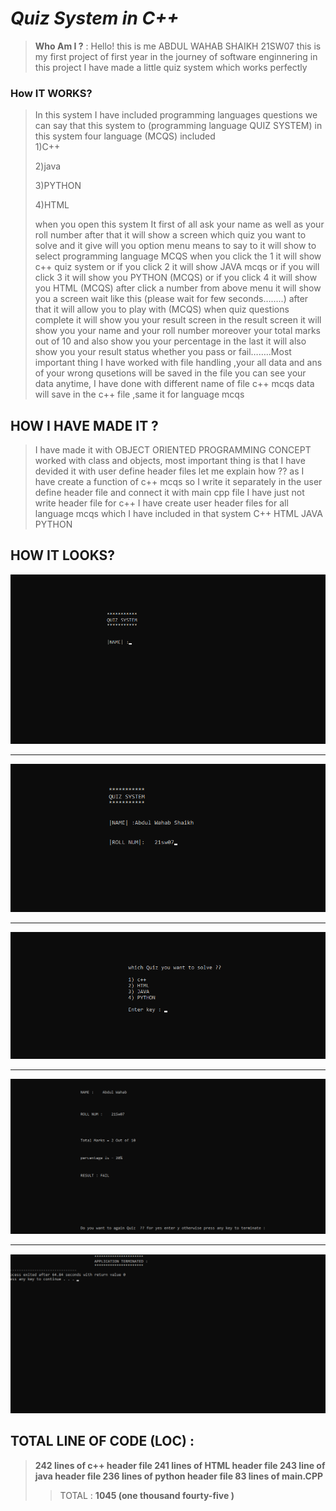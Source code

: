 

 # _**Quiz System in C++**_


>  **Who Am I ?** :
Hello! this is me ABDUL WAHAB SHAIKH 21SW07  this is my first project of first year in the journey of software enginnering in this project I have made a little quiz system which works perfectly


 ### How IT WORKS?
 > In this system I have included programming languages questions we can say that this system to (programming language QUIZ SYSTEM) in this system four language (MCQS) included  
>1)C++
> 
> 2)java
> 
> 3)PYTHON
> 
> 4)HTML
> 
>  when you open this system It first of all ask your name as well as your roll number after that it will show a screen which quiz you want to solve and it give will you option menu  means to say to it will show to select programming language MCQS
when you click the 1 it will show c++ quiz system or if you click 2 it will show JAVA mcqs or if you will click 3 it will show you PYTHON  (MCQS) or if you click 4 it will show you HTML (MCQS) after click a number from above menu it will show you a screen wait like this  (please wait for few seconds……..)
after that it will allow you to play with (MCQS) when quiz questions complete it will show you your result screen in the result screen it will show you  your name and your roll number moreover your total marks out of 10 and also show you your percentage in the last it will also show you your result status whether you pass or fail……..Most important thing I have worked with file handling ,your all data and ans of your wrong qusetions will be saved in the file you can see your data anytime,
I have done  with different name of file c++ mcqs data will save in the c++ file ,same it for language mcqs

## HOW I HAVE MADE IT ?

> I have made it with  OBJECT ORIENTED PROGRAMMING CONCEPT worked with class and objects, most important thing is that I have devided it with user define header files 
let me explain how ?? as I have create a function  of c++ mcqs so I write it separately in the user define header file and connect it with main cpp file  I have just not write header file for c++ I have create user header files for all language mcqs  which I have included in that system C++ HTML JAVA PYTHON

##  HOW IT LOOKS?

![pic](01.png)
***
![pic](02.png)
***
![pic](09.png)
***
![pic](04.png)
***
![pic](05.png)

## TOTAL LINE OF CODE (LOC) :

>**242 lines of c++ header file
241 lines of HTML header file
243 line of java header file
236 lines of python header file
83 lines of main.CPP**
>>TOTAL :
**1045 (one thousand fourty-five )**



